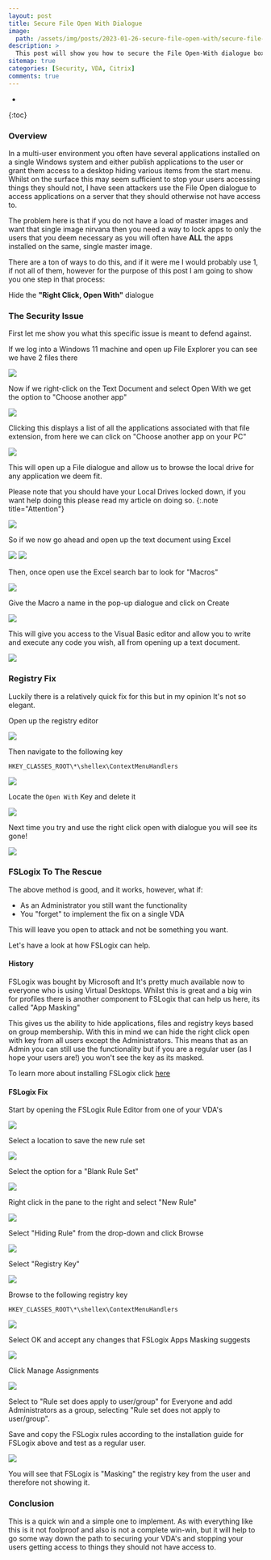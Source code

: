```yaml
---
layout: post
title: Secure File Open With Dialogue
image: 
  path: /assets/img/posts/2023-01-26-secure-file-open-with/secure-file-open-with.png
description: >
  This post will show you how to secure the File Open-With dialogue box that will potentially allow an attacker to access areas of your virtual desktop that you would otherwise not want them to. 
sitemap: true
categories: [Security, VDA, Citrix]
comments: true
---
```

* 
{:toc}

### Overview

In a multi-user environment you often have several applications installed on a single Windows system and either publish applications to the user or grant them access to a desktop hiding various items from the start menu.  Whilst on the surface this may seem sufficient to stop your users accessing things they should not, I have seen attackers use the File Open dialogue to access applications on a server that they should otherwise not have access to.

The problem here is that if you do not have a load of master images and want that single image nirvana then you need a way to lock apps to only the users that you deem necessary as you will often have **ALL** the apps installed on the same, single master image.

There are a ton of ways to do this, and if it were me I would probably use 1, if not all of them, however for the purpose of this post I am going to show you one step in that process:

Hide the **"Right Click, Open With"** dialogue

### The Security Issue

First let me show you what this specific issue is meant to defend against.

If we log into a Windows 11 machine and open up File Explorer you can see we have 2 files there

![](/assets/img/posts/2023-01-26-secure-file-open-with/01.png)

Now if we right-click on the Text Document and select Open With we get the option to "Choose another app"

![](/assets/img/posts/2023-01-26-secure-file-open-with/02.png)

Clicking this displays a list of all the applications associated with that file extension, from here we can click on "Choose another app on your PC"

![](/assets/img/posts/2023-01-26-secure-file-open-with/03.png)

This will open up a File dialogue and allow us to browse the local drive for any application we deem fit.

Please note that you should have your Local Drives locked down, if you want help doing this please read my article on doing so.
{:.note title="Attention"}

![](/assets/img/posts/2023-01-26-secure-file-open-with/04.png)

So if we now go ahead and open up the text document using Excel

![](/assets/img/posts/2023-01-26-secure-file-open-with/05.png)
![](/assets/img/posts/2023-01-26-secure-file-open-with/06.png)

Then, once open use the Excel search bar to look for "Macros"

![](/assets/img/posts/2023-01-26-secure-file-open-with/07.png)

Give the Macro a name in the pop-up dialogue and click on Create

![](/assets/img/posts/2023-01-26-secure-file-open-with/09.png)

This will give you access to the Visual Basic editor and allow you to write and execute any code you wish, all from opening up a text document.

![](/assets/img/posts/2023-01-26-secure-file-open-with/10.png)

### Registry Fix

Luckily there is a relatively quick fix for this but in my opinion It's not so elegant.

Open up the registry editor

![](/assets/img/posts/2023-01-26-secure-file-open-with/11.png)

Then navigate to the following key

```HKEY_CLASSES_ROOT\*\shellex\ContextMenuHandlers```

![](/assets/img/posts/2023-01-26-secure-file-open-with/12.png)

Locate the ```Open With``` Key and delete it

![](/assets/img/posts/2023-01-26-secure-file-open-with/13.png)

Next time you try and use the right click open with dialogue you will see its gone!

![](/assets/img/posts/2023-01-26-secure-file-open-with/15.png)

### FSLogix To The Rescue

The above method is good, and it works, however, what if:
- As an Administrator you still want the functionality
- You "forget" to implement the fix on a single VDA

This will leave you open to attack and not be something you want.

Let's have a look at how FSLogix can help.

#### History

FSLogix was bought by Microsoft and It's pretty much available now to everyone who is using Virtual Desktops. Whilst this is great and a big win for profiles there is another component to FSLogix that can help us here, its called "App Masking"

This gives us the ability to hide applications, files and registry keys based on group membership. With this in mind we can hide the right click open with key from all users except the Administrators. This means that as an Admin you can still use the functionality but if you are a regular user (as I hope your users are!) you won't see the key as its masked.

To learn more about installing FSLogix click [here](https://learn.microsoft.com/en-us/fslogix/install-ht)

#### FSLogix Fix

Start by opening the FSLogix Rule Editor from one of your VDA's

![](/assets/img/posts/2023-01-26-secure-file-open-with/16.png)

Select a location to save the new rule set

![](/assets/img/posts/2023-01-26-secure-file-open-with/17.png)

Select the option for a "Blank Rule Set"

![](/assets/img/posts/2023-01-26-secure-file-open-with/18.png)

Right click in the pane to the right and select "New Rule"

![](/assets/img/posts/2023-01-26-secure-file-open-with/19.png)

Select "Hiding Rule" from the drop-down and click Browse

![](/assets/img/posts/2023-01-26-secure-file-open-with/21.png)

Select "Registry Key"

![](/assets/img/posts/2023-01-26-secure-file-open-with/22.png)

Browse to the following registry key

```HKEY_CLASSES_ROOT\*\shellex\ContextMenuHandlers```

![](/assets/img/posts/2023-01-26-secure-file-open-with/23.png)

Select OK and accept any changes that FSLogix Apps Masking suggests

![](/assets/img/posts/2023-01-26-secure-file-open-with/24.png)

Click Manage Assignments

![](/assets/img/posts/2023-01-26-secure-file-open-with/26.png)

Select to "Rule set does apply to user/group" for Everyone and add Administrators as a group, selecting "Rule set does not apply to user/group".

Save and copy the FSLogix rules according to the installation guide for FSLogix above and test as a regular user.

![](/assets/img/posts/2023-01-26-secure-file-open-with/15.png)

You will see that FSLogix is "Masking" the registry key from the user and therefore not showing it.

### Conclusion

This is a quick win and a simple one to implement. As with everything like this is it not foolproof and also is not a complete win-win, but it will help to go some way down the path to securing your VDA's and stopping your users getting access to things they should not have access to.